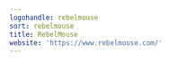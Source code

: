 ```yaml
---
logohandle: rebelmouse
sort: rebelmouse
title: RebelMouse
website: 'https://www.rebelmouse.com/'
---
```

